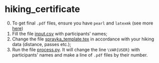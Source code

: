 # hiking_certificate
0. To get final `.pdf` files, ensure you have `pearl` and `latexmk` (see more [here](https://mg.readthedocs.io/latexmk.html)) 
1. Fill the file [input.csv](input.csv) with participants' names;
2. Change the file [spravka_template.tex](spravka_template.tex) in accordance with your hiking data (distance, passes etc.);
3. Run the file [process.py](process.py). It will change the line `\VAR{USER}` with participants' names and make a line of `.pdf` files by their number.
